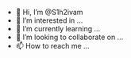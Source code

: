 - 👋 Hi, I’m @S1h2ivam
- 👀 I’m interested in ...
- 🌱 I’m currently learning ...
- 💞️ I’m looking to collaborate on ...
- 📫 How to reach me ...

<!---
S1h2ivam/S1h2ivam is a ✨ special ✨ repository because its `README.md` (this file) appears on your GitHub profile.
You can click the Preview link to take a look at your changes.
--->
